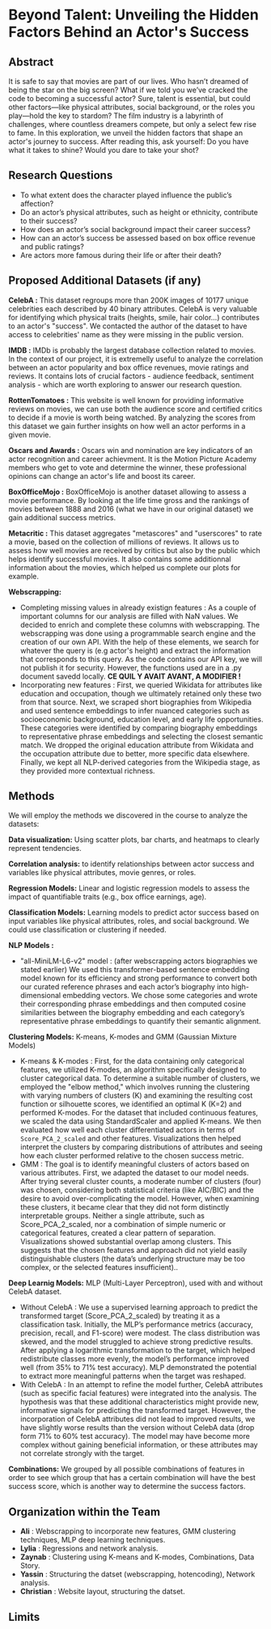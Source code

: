 ﻿# Beyond Talent: Unveiling the Hidden Factors Behind an Actor's Success

## Abstract

It is safe to say that movies are part of our lives. Who hasn’t dreamed of being the star on the big screen? What if we told you we’ve cracked the code to becoming a successful actor? Sure, talent is essential, but could other factors—like physical attributes, social background, or the roles you play—hold the key to stardom? The film industry is a labyrinth of challenges, where countless dreamers compete, but only a select few rise to fame. In this exploration, we unveil the hidden factors that shape an actor's journey to success. After reading this, ask yourself: Do you have what it takes to shine? Would you dare to take your shot?

## Research Questions

- To what extent does the character played influence the public’s affection?
- Do an actor’s physical attributes, such as height or ethnicity, contribute to their success?
- How does an actor’s social background impact their career success?
- How can an actor’s success be assessed based on box office revenue and public ratings?
- Are actors more famous during their life or after their death?

## Proposed Additional Datasets (if any)

**CelebA :**  This dataset regroups more than 200K images of 10177 unique celebrities each described by 40 binary attributes. CelebA is very valuable for identifying which physical traits (heights, smile, hair color...) contributes to an actor's "success". We contacted the author of the dataset to have access to celebrities' name as they were missing in the public version.

**IMDB :** IMDb is probably the largest database collection related to movies. In the context of our project, it is extremelly useful to analyze the correlation between an actor popularity and box office revenues, movie ratings and reviews. It contains lots of crucial factors - audience feedback, sentiment analysis - which are worth exploring to answer our research question.

**RottenTomatoes :** This website is well known for providing informative reviews on movies, we can use both the audience score and certified critics to decide if a movie is worth being watched. By analyzing the scores from this dataset we gain further insights on how well an actor performs in a given movie.

**Oscars and Awards :** Oscars win and nomination are key indicators of an actor recognition and career achievment. It is the Motion Picture Academy members who get to vote and determine the winner, these professional opinions can change an actor's life and boost its career.

**BoxOfficeMojo :** BoxOfficeMojo is another dataset allowing to assess a movie performance. By looking at the life time gross and the rankings of movies between 1888 and 2016 (what we have in our original dataset) we gain additional success metrics.

**Metacritic :** This dataset aggregates "metascores" and "userscores" to rate a movie, based on the collection of millions of reviews. It allows us to assess how well movies are received by critics but also by the public which helps identify successful movies. It also contains some additionnal information about the movies, which helped us complete our plots for example.

**Webscrapping:**

* Completing missing values in already existign features : As a couple of important columns for our analysis are filled with NaN values. We decided to enrich and complete these columns with webscrapping. The webscrapping was done using a programmable search engine and the creation of our own API. With the help of these elements, we search for whatever the query is (e.g actor's height) and extract the information that corresponds to this query. As the code contains our API key, we will not publish it for security. However, the functions used are in a .py document savedd locally. **CE QUIL Y AVAIT AVANT, A MODIFIER !**
* Incorporating new features : First, we queried Wikidata for attributes like education and occupation, though we ultimately retained only these two from that source. Next, we scraped short biographies from Wikipedia and used sentence embeddings to infer nuanced categories such as socioeconomic background, education level, and early life opportunities. These categories were identified by comparing biography embeddings to representative phrase embeddings and selecting the closest semantic match. We dropped the original education attribute from Wikidata and the occupation attribute due to better, more specific data elsewhere. Finally, we kept all NLP-derived categories from the Wikipedia stage, as they provided more contextual richness.

## Methods

We will employ the methods we discovered in the course to analyze the datasets:

**Data visualization:** Using scatter plots, bar charts, and heatmaps to clearly represent tendencies.

**Correlation analysis:** to identify relationships between actor success and variables like physical attributes, movie genres, or roles.

**Regression Models:** Linear and logistic regression models to assess the impact of quantifiable traits (e.g., box office earnings, age).

**Classification Models:** Learning models to predict actor success based on input variables like physical attributes, roles, and social background. We could use classification or clustering if needed.

**NLP Models :**

* "all-MiniLM-L6-v2" model : (after webscrapping actors biographies we stated earlier) We used this transformer-based sentence embedding model known for its efficiency and strong performance to convert both our curated reference phrases and each actor’s biography into high-dimensional embedding vectors. We chose some categories and wrote their corresponding phrase embeddings and then computed cosine similarities between the biography embedding and each category’s representative phrase embeddings to quantify their semantic alignment.

**Clustering Models:** K-means, K-modes and GMM (Gaussian Mixture Models)

* K-means & K-modes : First, for the data containing only categorical features, we utilized K-modes, an algorithm specifically designed to cluster categorical data. To determine a suitable number of clusters, we employed the "elbow method," which involves running the clustering with varying numbers of clusters (K) and examining the resulting cost function or silhouette scores, we identified an optimal K (K=2) and performed K-modes. For the dataset that included continuous features, we scaled the data using StandardScaler and applied K-means. We then evaluated how well each cluster differentiated actors in terms of `Score_PCA_2_scaled` and other features. Visualizations then helped interpret the clusters by comparing distributions of attributes and seeing how each cluster performed relative to the chosen success metric.
* GMM : The goal is to identify meaningful clusters of actors based on various attributes. First, we adapted the dataset to our model needs. After trying several cluster counts, a moderate number of clusters (four) was chosen, considering both statistical criteria (like AIC/BIC) and the desire to avoid over-complicating the model. However, when examining these clusters, it became clear that they did not form distinctly interpretable groups. Neither a single attribute, such as Score_PCA_2_scaled, nor a combination of simple numeric or categorical features, created a clear pattern of separation. Visualizations showed substantial overlap among clusters. This suggests that the chosen features and approach did not yield easily distinguishable clusters (the data’s underlying structure may be too complex, or the selected features insufficient)..

**Deep Learnig Models:** MLP (Multi-Layer Perceptron), used with and without CelebA dataset.

* Without CelebA : We use a supervised learning approach to predict the transformed target (Score_PCA_2_scaled) by treating it as a classification task. Initially, the MLP’s performance metrics (accuracy, precision, recall, and F1-score) were modest. The class distribution was skewed, and the model struggled to achieve strong predictive results. After applying a logarithmic transformation to the target, which helped redistribute classes more evenly, the model’s performance improved well (from 35% to 71% test accuracy). MLP demonstrated the potential to extract more meaningful patterns when the target was reshaped.
* With CelebA : In an attempt to refine the model further, CelebA attributes (such as specific facial features) were integrated into the analysis. The hypothesis was that these additional characteristics might provide new, informative signals for predicting the transformed target. However, the incorporation of CelebA attributes did not lead to improved results, we have slightly worse results than the version without CelebA data (drop form 71% to 60% test accuracy). The model may have become more complex without gaining beneficial information, or these attributes may not correlate strongly with the target.

**Combinations:**  We grouped by all possible combinations of features in order to see which group that has a certain combination will have the best success score, which is another way to determine the success factors.

## Organization within the Team

- **Ali** : Webscrapping to incorporate new features, GMM clustering techniques, MLP deep learning techniques.
- **Lylia** : Regressions and network analysis.
- **Zaynab** : Clustering using K-means and K-modes, Combinations, Data Story.
- **Yassin** : Structuring the datset (webscrapping, hotencoding), Network analysis.
- **Christian** : Website layout, structuring the datset.

## Limits
